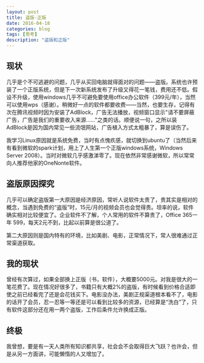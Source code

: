```yaml
---
layout: post
title: 盗版·正版
date: 2016-04-18
categories: blog
tags: [思考]
description: "盗版和正版"
---
```

## 现状

几乎是个不可逃避的问题，几乎从买回电脑就得面对的问题——盗版。系统也许预装了一个正版系统，但是下一次新系统发布了升级又得花一笔钱，费用还不低。假设不升级，使用windows几乎不可避免要使用office办公软件（399元/年），当然可以使用wps（感谢）。稍微好一点的软件都要收费——当然，也要生存，记得有次在腾讯视频时因为安装了AdBlock，广告无法播放，视频窗口显示"请不要屏蔽广告，广告是我们的重要收入来源……"之类的话。顺便说一句，之所以装AdBlock是因为国内常见一些流氓网站，广告植入方式太粗暴了，算是误伤了。

我学习Linux原因就是系统免费，当时有点愧疚感，就切换到ubuntu了（当然后来有看到微软的spark计划，用上了人生第一个正版windows系统，Windows Server 2008）。当时对微软几乎感激涕零了。现在依然非常感谢微软，所以常常向人推荐他家的OneNonte软件。

## 盗版原因探究

几乎可以确定盗版第一大原因是经济原因，常听人说软件太贵了，贵其实是相对的概念，当遇到免费的“盗版”时，15元/月的视频会员也会觉得贵。坦率的说，软件确实相对比较便宜了。企业软件不了解，个人常用的软件不算贵了，Office 365一年 599，每天2元不到，比起以前算是很公道了。

第二大原因则是国内特有的环境，比如美剧、电影，正常情况下，常人很难通过正常渠道获取。

## 我的现状

曾经有次算过，如果全部换上正版（书，软件），大概要5000元。对我是很大的一笔花费了。现在情况好很多了，书籍只有大概2%的盗版，有时候看到价格合适即使之前已经看完了还是会花钱买下。电影没办法，美剧正规渠道根本看不了，电影的话开了会员，忍一忍等一等还是可以看到比较多的资源，已经算是“洗白”了，只有软件这部分还在用一两个盗版，工作后条件允许换成正版。


## 终极

我曾想，要是有一天人类所有知识都共享，社会会不会取得巨大飞跃？也许会，但是从另一方面讲，可能懒惰的人又增加了。

